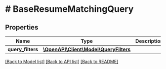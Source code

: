 # # BaseResumeMatchingQuery

## Properties

Name | Type | Description | Notes
------------ | ------------- | ------------- | -------------
**query_filters** | [**\OpenAPI\Client\Model\QueryFilters**](QueryFilters.md) |  | [optional]

[[Back to Model list]](../../README.md#models) [[Back to API list]](../../README.md#endpoints) [[Back to README]](../../README.md)
